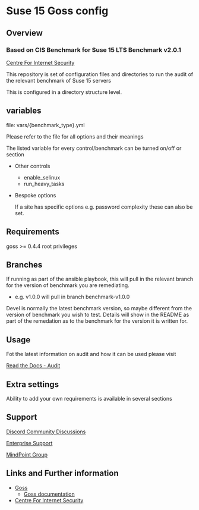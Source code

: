 # Suse 15 Goss config

## Overview

### Based on CIS Benchmark for Suse 15 LTS Benchmark v2.0.1

[Centre For Internet Security]

This repository is set of configuration files and directories to run the audit of the relevant benchmark of Suse 15 servers

This is configured in a directory structure level.

## variables

file: vars/{benchmark_type}.yml

Please refer to the file for all options and their meanings

The listed variable for every control/benchmark can be turned on/off or section

- Other controls
  - enable_selinux
  - run_heavy_tasks

- Bespoke options

  If a site has specific options e.g. password complexity these can also be set.

## Requirements

goss >= 0.4.4
root privileges

## Branches

If running as part of the ansible playbook, this will pull in the relevant branch for the version of benchmark you are remediating.

- e.g. v1.0.0 will pull in branch benchmark-v1.0.0

Devel is normally the latest benchmark version, so maybe different from the version of benchmark you wish to test.
Details will show in the README as part of the remedation as to the benchmark for the version it is written for.

## Usage

Fot the latest information on audit and how it can be used please visit

[Read the Docs - Audit]

## Extra settings

Ability to add your own requirements is available in several sections

## Support

[Discord Community Discussions]

[Enterprise Support]

[MindPoint Group]

## Links and Further information

- [Goss]
  - [Goss documentation]
- [Centre For Internet Security]

<!----
README Links
---->

[benchmark-type]: CIS
[OS-VERSION]: SUSE15
[os-type]: Linux
[Centre For Internet Security]: https://www.cisecurity.org
[Read the Docs - Audit]: https://ansible-lockdown.readthedocs.io/en/latest/audit/getting-started-audit.html

[goss documentation]: (https://github.com/goss-org/goss/blob/master/README.md)

[Goss]: https://goss.rocks
[DISA STIG]: https://public.cyber.mil/stigs

[MindPoint Group]: https://mindpointgroup.com/cybersecurity-consulting/automate/baseline-modernization#GH_LockdownReadMe
[Discord Community Discussions]: https://www.lockdownenterprise.com/discord
[Enterprise Support]: https://lockdownenterprise.com#GH_LockdownReadMe
